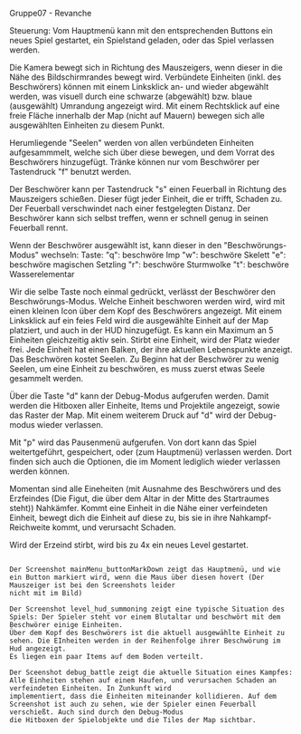 Gruppe07 - Revanche

Steuerung:
Vom Hauptmenü kann mit den entsprechenden Buttons ein neues Spiel gestartet, ein Spielstand geladen, oder das Spiel verlassen werden. 

Die Kamera bewegt sich in Richtung des Mauszeigers, wenn dieser in die Nähe des Bildschirmrandes bewegt wird. Verbündete Einheiten (inkl. des Beschwörers) können 
mit einem Linksklick an- und wieder abgewählt werden, was visuell durch eine schwarze (abgewählt) bzw. blaue (ausgewählt) Umrandung angezeigt wird. 
Mit einem Rechtsklick auf eine freie Fläche innerhalb der Map (nicht auf Mauern) bewegen sich alle ausgewählten Einheiten zu diesem Punkt. 

Herumliegende "Seelen" werden von allen verbündeten Einheiten aufgesammmelt, welche sich über diese bewegen, und dem Vorrat des Beschwörers hinzugefügt. 
Tränke können nur vom Beschwörer per Tastendruck "f" benutzt werden. 

Der Beschwörer kann per Tastendruck "s" einen Feuerball in Richtung des Mauszeigers schießen. Dieser fügt jeder Einheit, die er trifft, Schaden zu. Der Feuerball verschwindet 
nach einer festgelegten Distanz. Der Beschwörer kann sich selbst treffen, wenn er schnell genug in seinen Feuerball rennt. 

Wenn der Beschwörer ausgewählt ist, kann dieser in den "Beschwörungs-Modus" wechseln:
Taste:
"q": beschwöre Imp
"w": beschwöre Skelett
"e": beschwöre magischen Setzling
"r": beschwöre Sturmwolke
"t": beschwöre Wasserelementar

Wir die selbe Taste noch einmal gedrückt, verlässt der Beschwörer den Beschwörungs-Modus. 
Welche Einheit beschworen werden wird, wird mit einen kleinen Icon über dem Kopf des Beschwörers angezeigt. Mit einem Linksklick auf ein feies Feld wird die ausgewählte
Einheit auf der Map platziert, und auch in der HUD hinzugefügt. Es kann ein Maximum an 5 Einheiten gleichzeitig aktiv sein. Stirbt eine Einheit, wird der Platz wieder frei.
Jede Einheit hat einen Balken, der ihre aktuellen Lebenspunkte anzeigt. Das Beschwören kostet Seelen. Zu Beginn hat der Beschwörer zu wenig Seelen, um eine Einheit zu beschwören,
es muss zuerst etwas Seele gesammelt werden. 

Über die Taste "d" kann der Debug-Modus aufgerufen werden. Damit werden die Hitboxen aller Einheite, Items und Projektile angezeigt, sowie das Raster der Map. Mit einem weiterem
Druck auf "d" wird der Debug-modus wieder verlassen. 

Mit "p" wird das Pausenmenü aufgerufen. Von dort kann das Spiel weitertgeführt, gespeichert, oder (zum Hauptmenü) verlassen werden. Dort finden sich auch die Optionen,
die im Moment lediglich wieder verlassen werden können. 

Momentan sind alle Eineheiten (mit Ausnahme des Beschwörers und des Erzfeindes (Die Figut, die über dem Altar in der Mitte des Startraumes steht)) Nahkämfer.
Kommt eine Einheit in die Nähe einer verfeindeten Einheit, bewegt dich die Einheit auf diese zu, bis sie in ihre Nahkampf-Reichweite kommt, und verursacht Schaden. 

Wird der Erzeind stirbt, wird bis zu 4x ein neues Level gestartet. 

~~~~~~~~~~~~~~~~~~~~~~~~~~~~~~~~~~~~~~~~~~~~~~~~~~~~~~~~~~~~~~~~~~~~~~~~

Der Screenshot mainMenu_buttonMarkDown zeigt das Hauptmenü, und wie ein Button markiert wird, wenn die Maus über diesen hovert (Der Mauszeiger ist bei den Screenshots leider
nicht mit im Bild)

Der Screenshot level_hud_summoning zeigt eine typische Situation des Spiels: Der Spieler steht vor einem Blutaltar und beschwört mit dem Beschwörer einige Einheiten.
Über dem Kopf des Beschwörers ist die aktuell ausgewählte Einheit zu sehen. Die EInheiten werden in der Reihenfolge ihrer Beschwörung im Hud angezeigt.
Es liegen ein paar Items auf dem Boden verteilt. 

Der Sceenshot debug_battle zeigt die aktuelle Situation eines Kampfes: Alle Einheiten stehen auf einem Haufen, und verursachen Schaden an verfeindeten Einheiten. In Zunkunft wird
implementiert, dass die Einheiten miteinander kollidieren. Auf dem Screenshot ist auch zu sehen, wie der Spieler einen Feuerball verschießt. Auch sind durch den Debug-Modus
die Hitboxen der Spielobjekte und die Tiles der Map sichtbar. 
